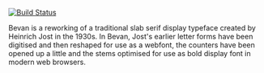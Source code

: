 [![Build Status](https://travis-ci.org/fontdirectory/bevan.svg?branch=master)](https://travis-ci.org/fontdirectory/bevan)

Bevan is a reworking of a traditional slab serif display typeface created by Heinrich Jost in the 1930s. In Bevan, Jost's earlier letter forms have been digitised and then reshaped for use as a webfont, the counters have been opened up a little and the stems optimised for use as bold display font in modern web browsers.